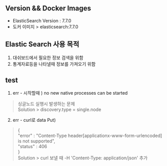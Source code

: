 ## Version && Docker Images
- ElasticSearch Version : 7.7.0
- 도커 이미지 > elasticsearch:7.7.0

## Elastic Search 사용 목적
1. 대쉬보드에서 필요한 정보 검색을 위함
2. 통계자료등을 나타낼때 정보를 가져오기 위함

## test
1. err - 시작할때 ) no new native processes can be started
> 싱글노드 실행시 발생하는 문제  
> Solution > discovery.type = single.node 
   
2. err - curl로 data Put) 
>{  
  "error" : "Content-Type header[applicationx-www-form-urlencoded] is not supported",  
  "status" : 406  
  }  
>Solution > curl 보낼 때 -H 'Content-Type: application/json' 추가

